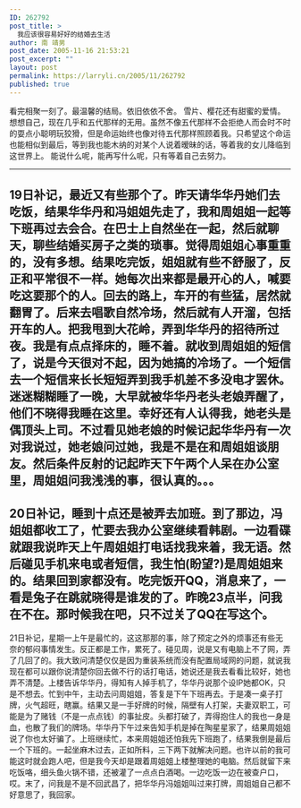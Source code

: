 ```yaml
---
ID: 262792
post_title: >
  我应该很容易好好的结婚去生活
author: 南 靖男
post_date: 2005-11-16 21:53:21
post_excerpt: ""
layout: post
permalink: https://larryli.cn/2005/11/262792
published: true
---
```

看完相聚一刻了。最温馨的结局。依旧依依不舍。
雪片、樱花还有甜蜜的爱情。
想想自己，现在几乎和五代那样的无用。虽然不像五代那样不会拒绝人而会时不时的耍点小聪明玩狡猾，但是命运始终也像对待五代那样照顾着我。只希望这个命运也能相似到最后，等到我也能木纳的对某个人说着暧昧的话，等着我的女儿降临到这世界上。
能说什么呢，能再写什么呢，只有等着自己去努力。
<!--more-->
--------------------------------------------------------------
19日补记，最近又有些那个了。昨天请华华丹她们去吃饭，结果华华丹和冯姐姐先走了，我和周姐姐一起等下班再过去会合。在巴士上自然坐在一起，然后就聊天，聊些结婚买房子之类的琐事。觉得周姐姐心事重重的，没有多想。结果吃完饭，姐姐就有些不舒服了，反正和平常很不一样。她每次出来都是最开心的人，喊要吃这要那个的人。回去的路上，车开的有些猛，居然就翻胃了。后来去唱歌自然冷场，然后就有人开溜，包括开车的人。把我甩到大花岭，弄到华华丹的招待所过夜。我是有点点择床的，睡不着。就收到周姐姐的短信了，说是今天很对不起，因为她搞的冷场了。一个短信去一个短信来长长短短弄到我手机差不多没电才罢休。迷迷糊糊睡了一晚，大早就被华华丹老头老娘弄醒了，他们不晓得我睡在这里。幸好还有人认得我，她老头是偶顶头上司。不过看见她老娘的时候记起华华丹有一次对我说过，她老娘问过她，我是不是在和周姐姐谈朋友。然后条件反射的记起昨天下午两个人呆在办公室里，周姐姐问我浅浅的事，很认真的。。。
--------------------------------------------------------------
20日补记，睡到十点还是被弄去加班。到了那边，冯姐姐都收工了，忙要去我办公室继续看韩剧。一边看碟就跟我说昨天上午周姐姐打电话找我来着，我无语。然后碰见手机来电或者短信，我生怕(盼望?)是周姐姐来的。结果回到家都没有。吃完饭开QQ，消息来了，一看是兔子在跳就晓得是谁发的了。昨晚23点半，问我在不在。那时候我在吧，只不过关了QQ在写这个。
--------------------------------------------------------------
21日补记，星期一上午是最忙的，这这那那的事，除了预定之外的烦事还有些无奈的郁闷事情发生。反正都是工作，累死了。碰见周，说是又有电脑上不了网，弄了几回了的。我大致问清楚仅仅是因为重装系统而没有配置局域网的问题，就说我现在都可以跟你说清楚你回去做不行的话打电话，她说还是我去看看比较好，她也弄不清楚。上楼告诉华华丹，得知有人掉手机了，华华丹说那个设IP她都OK，只是不想去。忙到中午，主动去问周姐姐，答复是下午下班再去。于是凑一桌子打牌，火气超旺，瞎赢。结果又是一手好牌的时候，隔壁有人打架，夫妻双职工，可能是为了赌钱（不是一点点钱）的事扯皮。头都打破了，弄得抱住人的我也一身是血，也散了我们的牌场。华华丹下午过来告知手机是掉在陶星星家了，结果周姐姐说了你也太好骗了。上班继续忙，本来周姐姐还怕我先下班跑了，结果我倒是最后一个下班的。一起坐麻木过去，正如所料，三下两下就解决问题。也许以前的我可能这时就会跑人吧，但是我今天却是跟着周姐姐上楼整理她的电脑。然后就留下来吃饭咯，细头鱼火锅不错，还被灌了一点点白酒喝。一边吃饭一边在被查户口，哎。末了，问我是不是不回武昌了，把华华丹冯姐姐叫过来打牌，周姐姐自己都不好意思了，我回家。